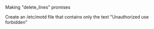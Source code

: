 Making "delete_lines" promises

Create an /etc/motd file that contains only the 
text "Unauthorized use forbidden"

